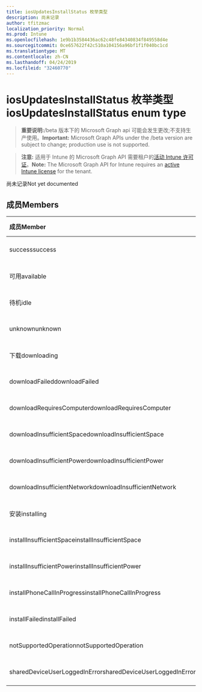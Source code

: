 ```yaml
---
title: iosUpdatesInstallStatus 枚举类型
description: 尚未记录
author: tfitzmac
localization_priority: Normal
ms.prod: Intune
ms.openlocfilehash: 1e9b1b3584436ac62c48fe84340834f849558d4e
ms.sourcegitcommit: 0ce657622f42c510a104156a96bf1f1f040bc1cd
ms.translationtype: MT
ms.contentlocale: zh-CN
ms.lasthandoff: 04/24/2019
ms.locfileid: "32460770"
---
```

# <a name="iosupdatesinstallstatus-enum-type"></a><span data-ttu-id="4631f-103">iosUpdatesInstallStatus 枚举类型</span><span class="sxs-lookup"><span data-stu-id="4631f-103">iosUpdatesInstallStatus enum type</span></span>

> <span data-ttu-id="4631f-104">**重要说明:**/beta 版本下的 Microsoft Graph api 可能会发生更改;不支持生产使用。</span><span class="sxs-lookup"><span data-stu-id="4631f-104">**Important:** Microsoft Graph APIs under the /beta version are subject to change; production use is not supported.</span></span>

> <span data-ttu-id="4631f-105">**注意:** 适用于 Intune 的 Microsoft Graph API 需要租户的[活动 Intune 许可证](https://go.microsoft.com/fwlink/?linkid=839381)。</span><span class="sxs-lookup"><span data-stu-id="4631f-105">**Note:** The Microsoft Graph API for Intune requires an [active Intune license](https://go.microsoft.com/fwlink/?linkid=839381) for the tenant.</span></span>

<span data-ttu-id="4631f-106">尚未记录</span><span class="sxs-lookup"><span data-stu-id="4631f-106">Not yet documented</span></span>

## <a name="members"></a><span data-ttu-id="4631f-107">成员</span><span class="sxs-lookup"><span data-stu-id="4631f-107">Members</span></span>
|<span data-ttu-id="4631f-108">成员</span><span class="sxs-lookup"><span data-stu-id="4631f-108">Member</span></span>|<span data-ttu-id="4631f-109">值</span><span class="sxs-lookup"><span data-stu-id="4631f-109">Value</span></span>|<span data-ttu-id="4631f-110">说明</span><span class="sxs-lookup"><span data-stu-id="4631f-110">Description</span></span>|
|:---|:---|:---|
|<span data-ttu-id="4631f-111">success</span><span class="sxs-lookup"><span data-stu-id="4631f-111">success</span></span>|<span data-ttu-id="4631f-112">0</span><span class="sxs-lookup"><span data-stu-id="4631f-112">0</span></span>|<span data-ttu-id="4631f-113">尚未记录</span><span class="sxs-lookup"><span data-stu-id="4631f-113">Not yet documented</span></span>|
|<span data-ttu-id="4631f-114">可用</span><span class="sxs-lookup"><span data-stu-id="4631f-114">available</span></span>|<span data-ttu-id="4631f-115">1</span><span class="sxs-lookup"><span data-stu-id="4631f-115">1</span></span>|<span data-ttu-id="4631f-116">尚未记录</span><span class="sxs-lookup"><span data-stu-id="4631f-116">Not yet documented</span></span>|
|<span data-ttu-id="4631f-117">待机</span><span class="sxs-lookup"><span data-stu-id="4631f-117">idle</span></span>|<span data-ttu-id="4631f-118">2 </span><span class="sxs-lookup"><span data-stu-id="4631f-118">2</span></span>|<span data-ttu-id="4631f-119">尚未记录</span><span class="sxs-lookup"><span data-stu-id="4631f-119">Not yet documented</span></span>|
|<span data-ttu-id="4631f-120">unknown</span><span class="sxs-lookup"><span data-stu-id="4631f-120">unknown</span></span>|<span data-ttu-id="4631f-121">3 </span><span class="sxs-lookup"><span data-stu-id="4631f-121">3</span></span>|<span data-ttu-id="4631f-122">尚未记录</span><span class="sxs-lookup"><span data-stu-id="4631f-122">Not yet documented</span></span>|
|<span data-ttu-id="4631f-123">下载</span><span class="sxs-lookup"><span data-stu-id="4631f-123">downloading</span></span>|<span data-ttu-id="4631f-124">-2016330712</span><span class="sxs-lookup"><span data-stu-id="4631f-124">-2016330712</span></span>|<span data-ttu-id="4631f-125">尚未记录</span><span class="sxs-lookup"><span data-stu-id="4631f-125">Not yet documented</span></span>|
|<span data-ttu-id="4631f-126">downloadFailed</span><span class="sxs-lookup"><span data-stu-id="4631f-126">downloadFailed</span></span>|<span data-ttu-id="4631f-127">-2016330711</span><span class="sxs-lookup"><span data-stu-id="4631f-127">-2016330711</span></span>|<span data-ttu-id="4631f-128">尚未记录</span><span class="sxs-lookup"><span data-stu-id="4631f-128">Not yet documented</span></span>|
|<span data-ttu-id="4631f-129">downloadRequiresComputer</span><span class="sxs-lookup"><span data-stu-id="4631f-129">downloadRequiresComputer</span></span>|<span data-ttu-id="4631f-130">-2016330710</span><span class="sxs-lookup"><span data-stu-id="4631f-130">-2016330710</span></span>|<span data-ttu-id="4631f-131">尚未记录</span><span class="sxs-lookup"><span data-stu-id="4631f-131">Not yet documented</span></span>|
|<span data-ttu-id="4631f-132">downloadInsufficientSpace</span><span class="sxs-lookup"><span data-stu-id="4631f-132">downloadInsufficientSpace</span></span>|<span data-ttu-id="4631f-133">-2016330709</span><span class="sxs-lookup"><span data-stu-id="4631f-133">-2016330709</span></span>|<span data-ttu-id="4631f-134">尚未记录</span><span class="sxs-lookup"><span data-stu-id="4631f-134">Not yet documented</span></span>|
|<span data-ttu-id="4631f-135">downloadInsufficientPower</span><span class="sxs-lookup"><span data-stu-id="4631f-135">downloadInsufficientPower</span></span>|<span data-ttu-id="4631f-136">-2016330708</span><span class="sxs-lookup"><span data-stu-id="4631f-136">-2016330708</span></span>|<span data-ttu-id="4631f-137">尚未记录</span><span class="sxs-lookup"><span data-stu-id="4631f-137">Not yet documented</span></span>|
|<span data-ttu-id="4631f-138">downloadInsufficientNetwork</span><span class="sxs-lookup"><span data-stu-id="4631f-138">downloadInsufficientNetwork</span></span>|<span data-ttu-id="4631f-139">-2016330707</span><span class="sxs-lookup"><span data-stu-id="4631f-139">-2016330707</span></span>|<span data-ttu-id="4631f-140">尚未记录</span><span class="sxs-lookup"><span data-stu-id="4631f-140">Not yet documented</span></span>|
|<span data-ttu-id="4631f-141">安装</span><span class="sxs-lookup"><span data-stu-id="4631f-141">installing</span></span>|<span data-ttu-id="4631f-142">-2016330706</span><span class="sxs-lookup"><span data-stu-id="4631f-142">-2016330706</span></span>|<span data-ttu-id="4631f-143">尚未记录</span><span class="sxs-lookup"><span data-stu-id="4631f-143">Not yet documented</span></span>|
|<span data-ttu-id="4631f-144">installInsufficientSpace</span><span class="sxs-lookup"><span data-stu-id="4631f-144">installInsufficientSpace</span></span>|<span data-ttu-id="4631f-145">-2016330705</span><span class="sxs-lookup"><span data-stu-id="4631f-145">-2016330705</span></span>|<span data-ttu-id="4631f-146">尚未记录</span><span class="sxs-lookup"><span data-stu-id="4631f-146">Not yet documented</span></span>|
|<span data-ttu-id="4631f-147">installInsufficientPower</span><span class="sxs-lookup"><span data-stu-id="4631f-147">installInsufficientPower</span></span>|<span data-ttu-id="4631f-148">-2016330704</span><span class="sxs-lookup"><span data-stu-id="4631f-148">-2016330704</span></span>|<span data-ttu-id="4631f-149">尚未记录</span><span class="sxs-lookup"><span data-stu-id="4631f-149">Not yet documented</span></span>|
|<span data-ttu-id="4631f-150">installPhoneCallInProgress</span><span class="sxs-lookup"><span data-stu-id="4631f-150">installPhoneCallInProgress</span></span>|<span data-ttu-id="4631f-151">-2016330703</span><span class="sxs-lookup"><span data-stu-id="4631f-151">-2016330703</span></span>|<span data-ttu-id="4631f-152">尚未记录</span><span class="sxs-lookup"><span data-stu-id="4631f-152">Not yet documented</span></span>|
|<span data-ttu-id="4631f-153">installFailed</span><span class="sxs-lookup"><span data-stu-id="4631f-153">installFailed</span></span>|<span data-ttu-id="4631f-154">-2016330702</span><span class="sxs-lookup"><span data-stu-id="4631f-154">-2016330702</span></span>|<span data-ttu-id="4631f-155">尚未记录</span><span class="sxs-lookup"><span data-stu-id="4631f-155">Not yet documented</span></span>|
|<span data-ttu-id="4631f-156">notSupportedOperation</span><span class="sxs-lookup"><span data-stu-id="4631f-156">notSupportedOperation</span></span>|<span data-ttu-id="4631f-157">-2016330701</span><span class="sxs-lookup"><span data-stu-id="4631f-157">-2016330701</span></span>|<span data-ttu-id="4631f-158">尚未记录</span><span class="sxs-lookup"><span data-stu-id="4631f-158">Not yet documented</span></span>|
|<span data-ttu-id="4631f-159">sharedDeviceUserLoggedInError</span><span class="sxs-lookup"><span data-stu-id="4631f-159">sharedDeviceUserLoggedInError</span></span>|<span data-ttu-id="4631f-160">-2016330699</span><span class="sxs-lookup"><span data-stu-id="4631f-160">-2016330699</span></span>|<span data-ttu-id="4631f-161">尚未记录</span><span class="sxs-lookup"><span data-stu-id="4631f-161">Not yet documented</span></span>|





